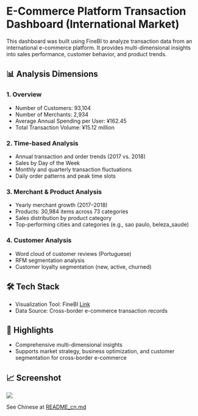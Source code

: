# E-Commerce Platform Transaction Dashboard (International Market)

This dashboard was built using FineBI to analyze transaction data from an international e-commerce platform. It provides multi-dimensional insights into sales performance, customer behavior, and product trends.

## 📊 Analysis Dimensions

### 1. Overview
- Number of Customers: 93,104
- Number of Merchants: 2,934
- Average Annual Spending per User: ¥162.45
- Total Transaction Volume: ¥15.12 million

### 2. Time-based Analysis
- Annual transaction and order trends (2017 vs. 2018)
- Sales by Day of the Week
- Monthly and quarterly transaction fluctuations
- Daily order patterns and peak time slots

### 3. Merchant & Product Analysis
- Yearly merchant growth (2017–2018)
- Products: 30,984 items across 73 categories
- Sales distribution by product category
- Top-performing cities and categories (e.g., sao paulo, beleza_saude)

### 4. Customer Analysis
- Word cloud of customer reviews (Portuguese)
- RFM segmentation analysis
- Customer loyalty segmentation (new, active, churned)

## 🛠️ Tech Stack
- Visualization Tool: FineBI [Link](https://pcdemo.finebi.com/webroot/decision/link/HFzQ)
- Data Source: Cross-border e-commerce transaction records

## 📌 Highlights
- Comprehensive multi-dimensional insights
- Supports market strategy, business optimization, and customer segmentation for cross-border e-commerce

## 📈 Screenshot

![](DashboardScreenShot.jpg)

See Chinese at [README_cn.md](README_cn.md)
